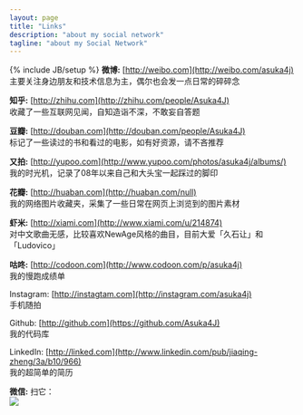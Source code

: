 ```yaml
---
layout: page
title: "Links"
description: "about my social network"
tagline: "about my Social Network"
---
```

{% include JB/setup %}
**微博:** [http://weibo.com](http://weibo.com/asuka4j)  
主要关注身边朋友和技术信息为主，偶尔也会发一点日常的碎碎念  

**知乎:** [http://zhihu.com](http://zhihu.com/people/Asuka4J)  
收藏了一些互联网见闻，自知造诣不深，不敢妄自答题  

**豆瓣:** [http://douban.com](http://douban.com/people/Asuka4J)  
标记了一些读过的书和看过的电影，如有好资源，请不吝推荐  

**又拍:** [http://yupoo.com](http://www.yupoo.com/photos/asuka4j/albums/)  
我的时光机，记录了08年以来自己和大头宝一起踩过的脚印  

**花瓣:** [http://huaban.com](http://huaban.com/null)  
我的网络图片收藏夹，采集了一些日常在网页上浏览到的图片素材  

**虾米:** [http://xiami.com](http://www.xiami.com/u/214874)  
对中文歌曲无感，比较喜欢NewAge风格的曲目，目前大爱「久石让」和「Ludovico」  

**咕咚:** [http://codoon.com](http://www.codoon.com/p/asuka4j)  
我的慢跑成绩单  

Instagram: [http://instagtam.com](http://instagram.com/asuka4j)  
手机随拍  

Github: [http://github.com](https://github.com/Asuka4J)  
我的代码库  

LinkedIn: [http://linked.com](http://www.linkedin.com/pub/jiaqing-zheng/3a/b10/966)  
我的超简单的简历  

**微信:** 扫它：  
<img src="http://pic.yupoo.com/asuka4j/CwQAQzfD/small.jpg">